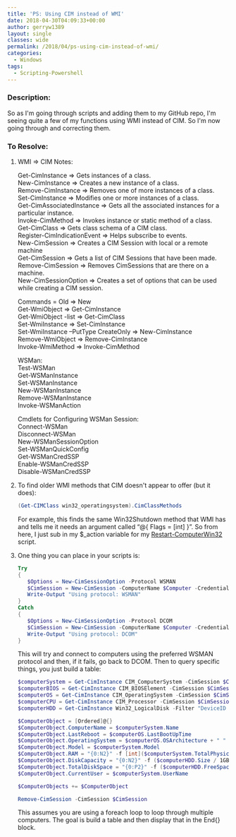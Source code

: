 ```yaml
---
title: 'PS: Using CIM instead of WMI'
date: 2018-04-30T04:09:33+00:00
author: gerryw1389
layout: single
classes: wide
permalink: /2018/04/ps-using-cim-instead-of-wmi/
categories:
  - Windows
tags:
  - Scripting-Powershell
---
```

<!--more-->

### Description:

So as I'm going through scripts and adding them to my GitHub repo, I'm seeing quite a few of my functions using WMI instead of CIM. So I'm now going through and correcting them.

### To Resolve:

1. WMI => CIM Notes:

   Get-CimInstance => Gets instances of a class.  
   New-CimInstance => Creates a new instance of a class.  
   Remove-CimInstance => Removes one of more instances of a class.  
   Set-CimInstance => Modifies one or more instances of a class.  
   Get-CimAssociatedInstance => Gets all the associated instances for a particular instance.  
   Invoke-CimMethod => Invokes instance or static method of a class.  
   Get-CimClass => Gets class schema of a CIM class.  
   Register-CimIndicationEvent => Helps subscribe to events.  
   New-CimSession => Creates a CIM Session with local or a remote machine  
   Get-CimSession => Gets a list of CIM Sessions that have been made.  
   Remove-CimSession => Removes CimSessions that are there on a machine.  
   New-CimSessionOption => Creates a set of options that can be used while creating a CIM session.

   Commands = Old => New  
   Get-WmiObject => Get-CimInstance  
   Get-WmiObject -list => Get-CimClass  
   Set-WmiInstance => Set-CimInstance  
   Set-WmiInstance –PutType CreateOnly => New-CimInstance  
   Remove-WmiObject => Remove-CimInstance  
   Invoke-WmiMethod => Invoke-CimMethod

   WSMan:  
   Test-WSMan  
   Get-WSManInstance  
   Set-WSManInstance  
   New-WSManInstance  
   Remove-WSManInstance  
   Invoke-WSManAction

   Cmdlets for Configuring WSMan Session:  
   Connect-WSMan  
   Disconnect-WSMan  
   New-WSManSessionOption  
   Set-WSManQuickConfig  
   Get-WSManCredSSP  
   Enable-WSManCredSSP  
   Disable-WSManCredSSP

1. To find older WMI methods that CIM doesn't appear to offer (but it does):

   ```powershell
   (Get-CIMClass win32_operatingsystem).CimClassMethods
   ```

   For example, this finds the same Win32Shutdown method that WMI has and tells me it needs an argument called &#8220;@{ Flags = [int] }&#8221;. So from here, I just sub in my $_action variable for my [Restart-ComputerWin32](https://github.com/gerryw1389/powershell/blob/main/gwConfiguration/Public/Restart-ComputerWin32.ps1) script.

1. One thing you can place in your scripts is:

   ```powershell
   Try
   {
      $Options = New-CimSessionOption -Protocol WSMAN
      $CimSession = New-CimSession -ComputerName $Computer -Credential $Credential -SessionOption $Options -ErrorAction Stop
      Write-Output "Using protocol: WSMAN"
   }
   Catch
   {
      $Options = New-CimSessionOption -Protocol DCOM
      $CimSession = New-CimSession -ComputerName $Computer -Credential $Credential -SessionOption $Options
      Write-Output "Using protocol: DCOM"
   }
   ```

   This will try and connect to computers using the preferred WSMAN protocol and then, if it fails, go back to DCOM. Then to query specific things, you just build a table:

   ```powershell
   $computerSystem = Get-CimInstance CIM_ComputerSystem -CimSession $CimSession
   $computerBIOS = Get-CimInstance CIM_BIOSElement -CimSession $CimSession
   $computerOS = Get-CimInstance CIM_OperatingSystem -CimSession $CimSession
   $computerCPU = Get-CimInstance CIM_Processor -CimSession $CimSession
   $computerHDD = Get-CimInstance Win32_LogicalDisk -Filter "DeviceID = 'C:'" -CimSession $CimSession

   $ComputerObject = [Ordered]@{}
   $ComputerObject.ComputerName = $computerSystem.Name
   $ComputerObject.LastReboot = $computerOS.LastBootUpTime
   $ComputerObject.OperatingSystem = $computerOS.OSArchitecture + " " + $computerOS.caption
   $ComputerObject.Model = $computerSystem.Model
   $ComputerObject.RAM = "{0:N2}" -f [int]($computerSystem.TotalPhysicalMemory / 1GB) + "GB"
   $ComputerObject.DiskCapacity = "{0:N2}" -f ($computerHDD.Size / 1GB) + "GB"
   $ComputerObject.TotalDiskSpace = "{0:P2}" -f ($computerHDD.FreeSpace / $computerHDD.Size) + " Free (" + "{0:N2}" -f ($computerHDD.FreeSpace / 1GB) + "GB)"
   $ComputerObject.CurrentUser = $computerSystem.UserName

   $ComputerObjects += $ComputerObject

   Remove-CimSession -CimSession $CimSession
   ```

   This assumes you are using a foreach loop to loop through multiple computers. The goal is build a table and then display that in the End{} block.